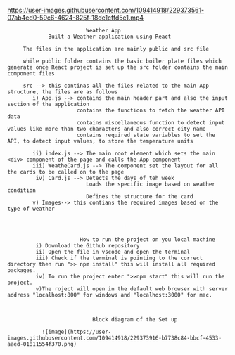                            

https://user-images.githubusercontent.com/109414918/229373561-07ab4ed0-59c6-4624-825f-18de1cffd5e1.mp4

  
                             
                             Weather App
                 Built a Weather application using React
                 
         The files in the application are mainly public and src file
         
         while public folder contains the basic boiler plate files which generate once React project is set up the src folder contains the main component files
         
         src --> this continas all the files related to the main App structure, the files are as follows
            i) App.js --> contains the main header part and also the input section of the application
                          contains the functions to fetch the weather API data
                          contains miscellaneous function to detect input values like more than two characters and also correct city name
                          contains required state variables to set the API, to detect input values, to store the temperature units
                          
            ii) index.js --> The main root element which sets the main <div> component of the page and calls the App component
            iii) WeatheCard.js --> The component set the layout for all  the cards to be called on to the page
             iv) Card.js --> Detects the days of teh week
                             Loads the specific image based on weather condition
                             Defines the structure for the card
            v) Images--> this contians the required images based on the type of weather                 
                           
                           
                           
                           
                           How to run the project on you local machine
             i) Download the Github repository
             ii) Open the file in vscode and open the terminal
             iii) Check if the terminal is pointing to the correct directory then run ">> npm install" this will install all required packages.
             iv) To run the project enter ">>npm start" this will run the project.
             v)The roject will open in the default web browser with server address "localhost:800" for windows and "localhost:3000" for mac.
             
             
             
                               Block diagram of the Set up
                               
               ![image](https://user-images.githubusercontent.com/109414918/229373916-b7738c84-bbcf-4533-aaed-01811554f370.png)
                
             
         
